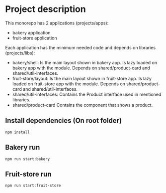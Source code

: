 # Project description

This monorepo has 2 applications (projects/apps):
- bakery application
- fruit-store application

Each application has the minimum needed code and depends on libraries (projects/libs):
- bakery/shell: Is the main layout shown in bakery app. Is lazy loaded on bakery app with the module. Depends on shared/product-card and shared/util-interfaces.
- fruit-store/layout: Is the main layout shown in fruit-store app. Is lazy loaded on fruit-store app with the module. Depends on shared/product-card and shared/util-interfaces.
- shared/util-interfaces: Contains the Product interface used in mentioned libraries.
- shared/product-card Contains the component that shows a product.

## Install dependencies (On root folder)
```
npm install
```
## Bakery run

```
npm run start:bakery
```

## Fruit-store run

```
npm run start:fruit-store
```
